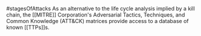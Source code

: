 #stagesOfAttacks
As an alternative to the life cycle analysis implied by a kill chain, the [[MITRE]] Corporation's Adversarial Tactics, Techniques, and Common Knowledge (ATT&CK) matrices provide access to a database of known [[TTPs]]s. 